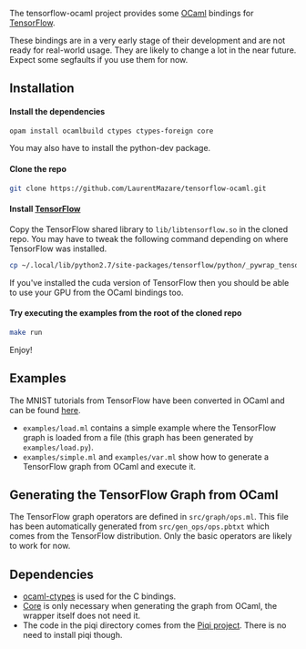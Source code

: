 The tensorflow-ocaml project provides some [OCaml](http://ocaml.org) bindings for [TensorFlow](http://tensorflow.org).

These bindings are in a very early stage of their development and are not ready for real-world usage. They are likely to change a lot in the near future. Expect some segfaults if you use them for now.

## Installation

#### Install the dependencies
```bash
opam install ocamlbuild ctypes ctypes-foreign core
```
You may also have to install the python-dev package.
#### Clone the repo
```bash
git clone https://github.com/LaurentMazare/tensorflow-ocaml.git
```
#### Install [TensorFlow](http://tensorflow.org)
Copy the TensorFlow shared library to `lib/libtensorflow.so` in the cloned repo. You may have to tweak the following command depending on where TensorFlow was installed.
```bash
cp ~/.local/lib/python2.7/site-packages/tensorflow/python/_pywrap_tensorflow.so lib/libtensorflow.so
```
If you've installed the cuda version of TensorFlow then you should be able to use your GPU from the OCaml bindings too.

#### Try executing the examples from the root of the cloned repo
```bash
make run
```
Enjoy!

## Examples

The MNIST tutorials from TensorFlow have been converted in OCaml and can be found [here](https://github.com/LaurentMazare/tensorflow-ocaml/tree/master/examples/mnist).
* `examples/load.ml` contains a simple example where the TensorFlow graph is loaded from a file (this graph has been generated by `examples/load.py`).
* `examples/simple.ml` and `examples/var.ml` show how to generate a TensorFlow graph from OCaml and execute it.

## Generating the TensorFlow Graph from OCaml

The TensorFlow graph operators are defined in `src/graph/ops.ml`. This file has been automatically generated from `src/gen_ops/ops.pbtxt` which comes from the TensorFlow distribution.
Only the basic operators are likely to work for now.

## Dependencies

* [ocaml-ctypes](https://github.com/ocamllabs/ocaml-ctypes) is used for the C bindings.
* [Core](https://github.com/janestreet/core) is only necessary when generating the graph from OCaml, the wrapper itself does not need it.
* The code in the piqi directory comes from the [Piqi project](http://piqi.org). There is no need to install piqi though.
